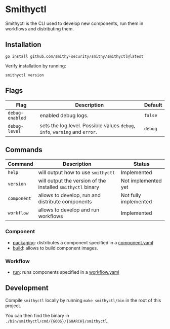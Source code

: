 # Smithyctl

Smithyctl is the CLI used to develop new components, run them in workflows and distributing them.

## Installation

```shell
go install github.com/smithy-security/smithy/smithyctl@latest
```

Verify installation by running:

```shell
smithyctl version
```

## Flags

| Flag          | Description                                                                 | Default   |
|---------------|-----------------------------------------------------------------------------|-----------|
| `debug-enabled` | enabled debug logs.                                                         | `false`     |
| `debug-level`   | sets the log level. Possible values `debug`, `info`, `warning` and `error`. | `debug`   |

## Commands

| Command     | Description                                                 | Status                |
|-------------|-------------------------------------------------------------|-----------------------|
| `help`      | will output how to use `smithyctl`                          | Implemented           |
| `version`   | will output the version of the installed `smithyctl` binary | Not implemented yet   |
| `component` | allows to develop, run and distribute components            | Not fully implemented |
| `workflow`  | allows to develop and run workflows                         | Implemented           |

### Component

* [packaging](./docs/component/PACKAGING.md): distributes a component specified in a [component.yaml](./docs/component/SPEC.md)
* [build](./docs/component/BUILD.md): allows to build component images.

### Workflow

* [run](./docs/workflow/RUN.md): runs components specified in a [workflow.yaml](./docs/workflow/SPEC.md)

## Development

Compile `smithyctl` locally by running `make smithyctl/bin` in the root of this project.

You can then find the binary in `./bin/smithyctl/cmd/{GOOS}/{GOARCH}/smithyctl`.
